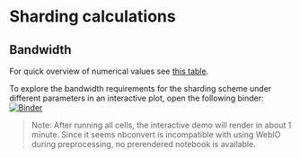 # Sharding calculations

## Bandwidth
For quick overview of numerical values see [this table](bandwidth_table.ipynb).

To explore the bandwidth requirements for the sharding scheme under different parameters in an interactive plot, open the following binder:  
[![Binder](https://mybinder.org/badge_logo.svg)](https://mybinder.org/v2/gh/degregat/tcn-calculation-notebooks/e4a34dcfe47f59382780d499e53122eda24ffb8e?filepath=shard_bandwidth.ipynb)

> Note: After running all cells, the interactive demo will render in about 1 minute. Since it seems nbconvert is incompatible with using WebIO during preprocessing, no prerendered notebook is available.

